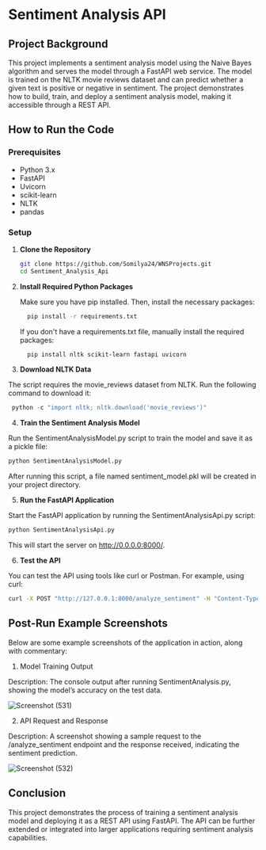 # Sentiment Analysis API

## Project Background

This project implements a sentiment analysis model using the Naive Bayes algorithm and serves the model through a FastAPI web service. The model is trained on the NLTK movie reviews dataset and can predict whether a given text is positive or negative in sentiment. The project demonstrates how to build, train, and deploy a sentiment analysis model, making it accessible through a REST API.

## How to Run the Code

### Prerequisites

- Python 3.x
- FastAPI
- Uvicorn
- scikit-learn
- NLTK
- pandas

### Setup

1. **Clone the Repository**

   ```bash
   git clone https://github.com/Somilya24/WNSProjects.git
   cd Sentiment_Analysis_Api
2. **Install Required Python Packages**

    Make sure you have pip installed. Then, install the necessary packages:
    
    ```bash
      pip install -r requirements.txt
     ```
    If you don't have a requirements.txt file, manually install the required packages:
    
    ```bash
      pip install nltk scikit-learn fastapi uvicorn
    ```
3. **Download NLTK Data**

The script requires the movie_reviews dataset from NLTK. Run the following command to download it:

   ```python
    python -c "import nltk; nltk.download('movie_reviews')"
   ```
4. **Train the Sentiment Analysis Model**

Run the SentimentAnalysisModel.py script to train the model and save it as a pickle file:

   ```bash
   python SentimentAnalysisModel.py
   ```
After running this script, a file named sentiment_model.pkl will be created in your project directory.

5. **Run the FastAPI Application**

Start the FastAPI application by running the SentimentAnalysisApi.py script:

   ```bash
   python SentimentAnalysisApi.py
   ```
This will start the server on http://0.0.0.0:8000/.

6. **Test the API**

You can test the API using tools like curl or Postman. For example, using curl:

   ```bash
   curl -X POST "http://127.0.0.1:8000/analyze_sentiment" -H "Content-Type: application/json" -d '{"text": "I did not like the movie."}'
   ```

## Post-Run Example Screenshots
Below are some example screenshots of the application in action, along with commentary:

1. Model Training Output

Description: The console output after running SentimentAnalysis.py, showing the model’s accuracy on the test data.

![Screenshot (531)](https://github.com/user-attachments/assets/a6e86093-839e-4bae-93ab-8d4f70dc9d95)

2. API Request and Response

Description: A screenshot showing a sample request to the /analyze_sentiment endpoint and the response received, indicating the sentiment prediction.

![Screenshot (532)](https://github.com/user-attachments/assets/ad4779f7-7011-4592-92d5-5966c5003cd7)

## Conclusion
This project demonstrates the process of training a sentiment analysis model and deploying it as a REST API using FastAPI. The API can be further extended or integrated into larger applications requiring sentiment analysis capabilities.
